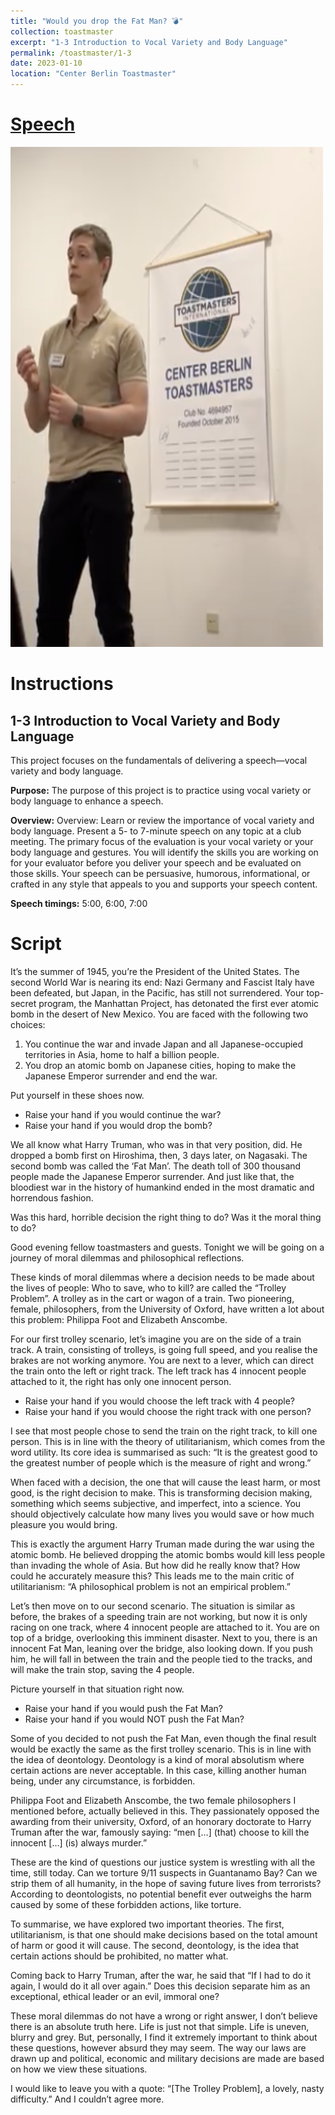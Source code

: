 ```yaml
---
title: "Would you drop the Fat Man? 💣"
collection: toastmaster
excerpt: "1-3 Introduction to Vocal Variety and Body Language"
permalink: /toastmaster/1-3
date: 2023-01-10
location: "Center Berlin Toastmaster"
---
```


# [Speech](https://drive.google.com/file/d/1vQ2FhVHQBVHBqjHHEUCexcXmgVc8pJv1/view?usp=sharing)


<img src="/images/toastmaster/tm_13.png" width="500" height="800" />


# Instructions

## 1-3 Introduction to Vocal Variety and Body Language

This project focuses on the fundamentals of delivering a speech—vocal variety and body language.

**Purpose:** The purpose of this project is to practice using vocal variety or body language to enhance a speech.

**Overview:** Overview: Learn or review the importance of vocal variety and body language. Present a 5- to 7-minute speech on any topic at a club meeting. The primary focus of the evaluation is your vocal variety or your body language and gestures. You will identify the skills you are working on for your evaluator before you deliver your speech and be evaluated on those skills. Your speech can be persuasive, humorous, informational, or crafted in any style that appeals to you and supports your speech content.

**Speech timings:** 5:00, 6:00, 7:00

# Script


It’s the summer of 1945, you’re the President of the United States. The second World War is nearing its end: Nazi Germany and Fascist Italy have been defeated, but Japan, in the Pacific, has still not surrendered. Your top-secret program, the Manhattan Project, has detonated the first ever atomic bomb in the desert of New Mexico. You are faced with the following two choices:

1. You continue the war and invade Japan and all Japanese-occupied territories in Asia, home to half a billion people.
2. You drop an atomic bomb on Japanese cities, hoping to make the Japanese Emperor surrender and end the war.

Put yourself in these shoes now.
* Raise your hand if you would continue the war?
* Raise your hand if you would drop the bomb?

We all know what Harry Truman, who was in that very position, did. He dropped a bomb first on Hiroshima, then, 3 days later, on Nagasaki. The second bomb was called the ‘Fat Man’. The death toll of 300 thousand people made the Japanese Emperor surrender. And just like that, the bloodiest war in the history of humankind ended in the most dramatic and horrendous fashion.

Was this hard, horrible decision the right thing to do? Was it the moral thing to do?

Good evening fellow toastmasters and guests. Tonight we will be going on a journey of moral dilemmas and philosophical reflections.

These kinds of moral dilemmas where a decision needs to be made about the lives of people: Who to save, who to kill? are called the “Trolley Problem”. A trolley as in the cart or wagon of a train. Two pioneering, female, philosophers, from the University of Oxford, have written a lot about this problem: Philippa Foot and Elizabeth Anscombe.

For our first trolley scenario, let’s imagine you are on the side of a train track. A train, consisting of trolleys, is going full speed, and you realise the brakes are not working anymore. You are next to a lever, which can direct the train onto the left or right track. The left track has 4 innocent people attached to it, the right has only one innocent person.

* Raise your hand if you would choose the left track with 4 people?
* Raise your hand if you would choose the right track with one person?

I see that most people chose to send the train on the right track, to kill one person. This is in line with the theory of utilitarianism, which comes from the word utility. Its core idea is summarised as such: “It is the greatest good to the greatest number of people which is the measure of right and wrong.”

When faced with a decision, the one that will cause the least harm, or most good, is the right decision to make. This is transforming decision making, something which seems subjective, and imperfect, into a science. You should objectively calculate how many lives you would save or how much pleasure you would bring.

This is exactly the argument Harry Truman made during the war using the atomic bomb. He believed dropping the atomic bombs would kill less people than invading the whole of Asia. But how did he really know that? How could he accurately measure this? This leads me to the main critic of utilitarianism: “A philosophical problem is not an empirical problem.”

Let’s then move on to our second scenario. The situation is similar as before, the brakes of a speeding train are not working, but now it is only racing on one track, where 4 innocent people are attached to it. You are on top of a bridge, overlooking this imminent disaster. Next to you, there is an innocent Fat Man, leaning over the bridge, also looking down. If you push him, he will fall in between the train and the people tied to the tracks, and will make the train stop, saving the 4 people.

Picture yourself in that situation right now.
* Raise your hand if you would push the Fat Man?
* Raise your hand if you would NOT push the Fat Man?

Some of you decided to not push the Fat Man, even though the final result would be exactly the same as the first trolley scenario. This is in line with the idea of deontology. Deontology is a kind of moral absolutism where certain actions are never acceptable. In this case, killing another human being, under any circumstance, is forbidden.

Philippa Foot and Elizabeth Anscombe, the two female philosophers I mentioned before, actually believed in this. They passionately opposed the awarding from their university, Oxford, of an honorary doctorate to Harry Truman after the war, famously saying: “men […] (that) choose to kill the innocent […] (is) always murder.”

These are the kind of questions our justice system is wrestling with all the time, still today. Can we torture 9/11 suspects in Guantanamo Bay? Can we strip them of all humanity, in the hope of saving future lives from terrorists? According to deontologists, no potential benefit ever outweighs the harm caused by some of these forbidden actions, like torture.

To summarise, we have explored two important theories. The first, utilitarianism, is that one should make decisions based on the total amount of harm or good it will cause. The second, deontology, is the idea that certain actions should be prohibited, no matter what.

Coming back to Harry Truman, after the war, he said that “If I had to do it again, I would do it all over again.” Does this decision separate him as an exceptional, ethical leader or an evil, immoral one?

These moral dilemmas do not have a wrong or right answer, I don’t believe there is an absolute truth here. Life is just not that simple. Life is uneven, blurry and grey. But, personally, I find it extremely important to think about these questions, however absurd they may seem. The way our laws are drawn up and political, economic and military decisions are made are based on how we view these situations. 

I would like to leave you with a quote: “[The Trolley Problem], a lovely, nasty difficulty.” And I couldn’t agree more.
